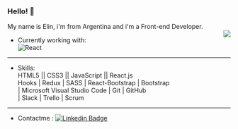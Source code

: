 ### Hello!  👋

My name is Elin, i'm from Argentina and i'm a Front-end Developer. <br>
<img align='right' src='https://user-images.githubusercontent.com/82474881/158254443-5ed4d4c8-5bc2-4f14-85ed-951af844edf7.gif' >


- Currently working with: <br>  ![React](https://img.shields.io/badge/-React-%23282C34?style=flat-square&logo=react)

_______________________________________________________

- Skills: <br>
HTML5 ||	CSS3 	|| JavaScript || React.js 	<br>
Hooks | Redux | SASS | React-Bootstrap | Bootstrap <br>
| Microsoft Visual Studio Code 	| Git 	| GitHub <br>
| Slack 	| Trello	| Scrum


_______________________________________________________


- Contactme :  [![Linkedin Badge](https://img.shields.io/badge/-pamelaelin-0072b1?style=flat&logo=Linkedin&logoColor=white)](https://www.linkedin.com/in/pamelaelinsosa/)




